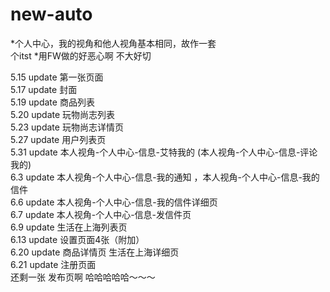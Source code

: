 new-auto
========
*个人中心，我的视角和他人视角基本相同，故作一套<br>个itst
*用FW做的好恶心啊 不大好切


5.15 update 第一张页面<br>
5.17 update 封面<br>
5.19 update 商品列表<br>
5.20 update 玩物尚志列表<br>
5.23 update 玩物尚志详情页<br>
5.27 update 用户列表页<br>
5.31 update 本人视角-个人中心-信息-艾特我的 (本人视角-个人中心-信息-评论我的)<br>
6.3 update 本人视角-个人中心-信息-我的通知 ，本人视角-个人中心-信息-我的信件<br>
6.6 update 本人视角-个人中心-信息-我的信件详细页<br>
6.7 update 本人视角-个人中心-信息-发信件页<br>
6.9 update 生活在上海列表页<br>
6.13 update 设置页面4张（附加）<br>
6.20 update 商品详情页 生活在上海详细页<br>
6.21 update 注册页面<br>
还剩一张 发布页啊 哈哈哈哈哈～～～

